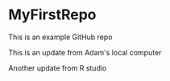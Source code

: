# MyFirstRepo
This is an example GitHub repo

This is an update from Adam's local computer

Another update from R studio
